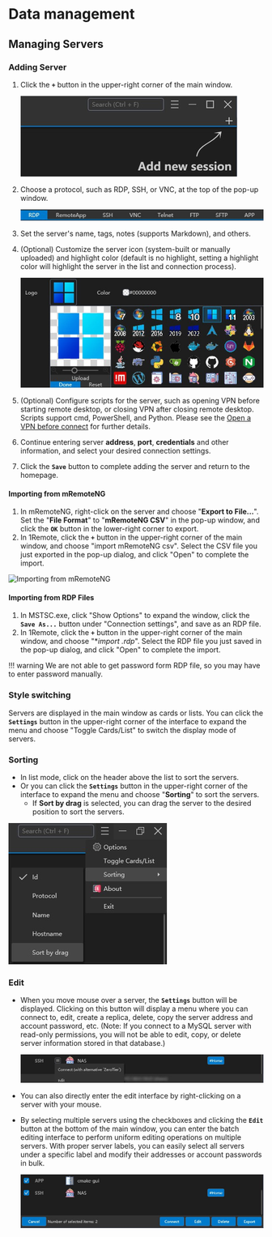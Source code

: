 # Data management

## Managing Servers

### Adding Server

1. Click the **`+`** button in the upper-right corner of the main window.

    ![add-server](./img/add-server1.jpg)

2. Choose a protocol, such as RDP, SSH, or VNC, at the top of the pop-up window.

    ![add-server](./img/add-server2.jpg)

3. Set the server's name, tags, notes (supports Markdown), and others.
4. (Optional) Customize the server icon (system-built or manually uploaded) and highlight color (default is no highlight, setting a highlight color will highlight the server in the list and connection process).

    ![add-server](./img/add-server4.jpg)

5. (Optional) Configure scripts for the server, such as opening VPN before starting remote desktop, or closing VPN after closing remote desktop. Scripts support cmd, PowerShell, and Python. Please see the [Open a VPN before connect](usage/misc/open-a-vpn-before-connect.md) for further details.

6. Continue entering server **address**, **port**, **credentials** and other information, and select your desired connection settings.
7. Click the **`Save`** button to complete adding the server and return to the homepage.

#### Importing from mRemoteNG

1. In mRemoteNG, right-click on the server and choose "**Export to File...**". Set the "**File Format**" to "**mRemoteNG CSV**" in the pop-up window, and click the **`OK`** button in the lower-right corner to export.
2. In 1Remote, click the **`+`** button in the upper-right corner of the main window, and choose "import mRemoteNG csv". Select the CSV file you just exported in the pop-up dialog, and click "Open" to complete the import.

![Importing from mRemoteNG](https://raw.githubusercontent.com/1Remote/PRemoteM/Doc/DocPic/Migrate.jpg)

#### Importing from RDP Files

1. In MSTSC.exe, click "Show Options" to expand the window, click the **`Save As...`** button under "Connection settings", and save as an RDP file.
2. In 1Remote, click the **`+`** button in the upper-right corner of the main window, and choose "**import *.rdp**". Select the RDP file you just saved in the pop-up dialog, and click "Open" to complete the import.

!!! warning
    We are not able to get password form RDP file, so you may have to enter password manually.

### Style switching

Servers are displayed in the main window as cards or lists. You can click the **`Settings`** button in the upper-right corner of the interface to expand the menu and choose "Toggle Cards/List" to switch the display mode of servers.

### Sorting

- In list mode, click on the header above the list to sort the servers.
- Or you can click the **`Settings`** button in the upper-right corner of the interface to expand the menu and choose "**Sorting**" to sort the servers.
  - If **Sort by drag** is selected, you can drag the server to the desired position to sort the servers.

![sorting](./img/sorting_by_drag.jpg)

### Edit

- When you move mouse over a server, the **`Settings`** button will be displayed. Clicking on this button will display a menu where you can connect to, edit, create a replica, delete, copy the server address and account password, etc. (Note: If you connect to a MySQL server with read-only permissions, you will not be able to edit, copy, or delete server information stored in that database.)

    ![edit-hover](./img/edit-hover.jpg)

- You can also directly enter the edit interface by right-clicking on a server with your mouse.
- By selecting multiple servers using the checkboxes and clicking the **`Edit`** button at the bottom of the main window, you can enter the batch editing interface to perform uniform editing operations on multiple servers. With proper server labels, you can easily select all servers under a specific label and modify their addresses or account passwords in bulk.

    ![edit-mult-selected](./img/edit-mult-selected.jpg)


